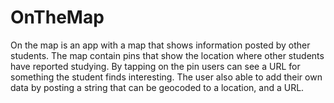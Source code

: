 # OnTheMap
On the map is an app with a map that shows information posted by other students. The map contain pins that show the location where other students have reported studying. By tapping on the pin users can see a URL for something the student finds interesting. The user also able to add their own data by posting a string that can be geocoded to a location, and a URL.
